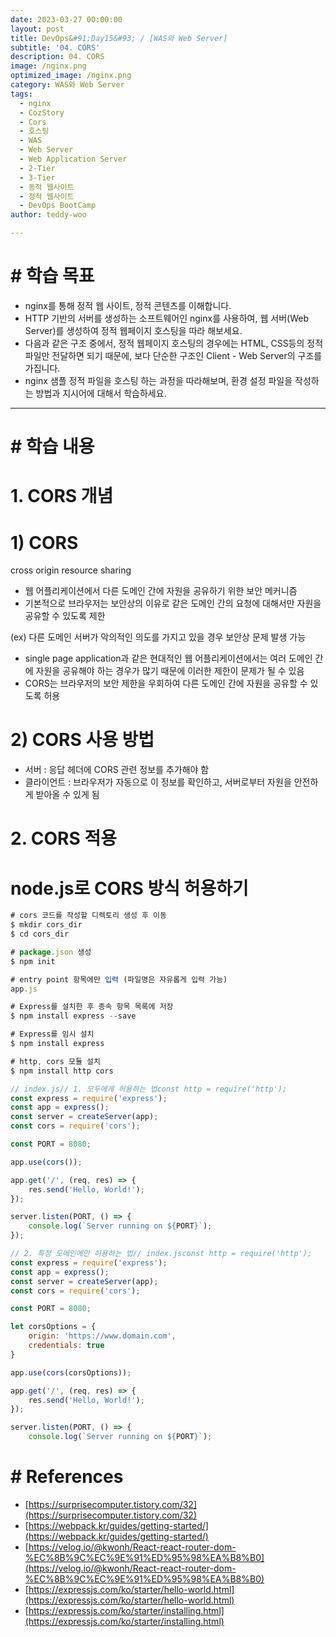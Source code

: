 ```yaml
---
date: 2023-03-27 00:00:00
layout: post
title: DevOps&#91;Day15&#93; / [WAS와 Web Server]
subtitle: '04. CORS'
description: 04. CORS
image: /nginx.png
optimized_image: /nginx.png
category: WAS와 Web Server
tags:
  - nginx
  - CozStory
  - Cors
  - 호스팅
  - WAS
  - Web Server
  - Web Application Server
  - 2-Tier
  - 3-Tier
  - 동적 웹사이트
  - 정적 웹사이트
  - DevOps BootCamp
author: teddy-woo

---
```


# **# 학습 목표**

- nginx를 통해 정적 웹 사이트, 정적 콘텐츠를 이해합니다.
- HTTP 기반의 서버를 생성하는 소프트웨어인 nginx를 사용하여, 웹 서버(Web Server)를 생성하여 정적 웹페이지 호스팅을 따라 해보세요.
- 다음과 같은 구조 중에서, 정적 웹페이지 호스팅의 경우에는 HTML, CSS등의 정적 파일만 전달하면 되기 때문에, 보다 단순한 구조인 Client - Web Server의 구조를 가집니다.
- nginx 샘플 정적 파일을 호스팅 하는 과정을 따라해보며, 환경 설정 파일을 작성하는 방법과 지시어에 대해서 학습하세요.

---

# **# 학습 내용**

# 1. CORS 개념

# 1) CORS

cross origin resource sharing

- 웹 어플리케이션에서 다른 도메인 간에 자원을 공유하기 위한 보안 메커니즘
- 기본적으로 브라우저는 보안상의 이유로 같은 도메인 간의 요청에 대해서만 자원을 공유할 수 있도록 제한

(ex) 다른 도메인 서버가 악의적인 의도를 가지고 있을 경우 보안상 문제 발생 가능

- single page application과 같은 현대적인 웹 어플리케이션에서는 여러 도메인 간에 자원을 공유해야 하는 경우가 많기 때문에 이러한 제한이 문제가 될 수 있음
- CORS는 브라우저의 보안 제한을 우회하여 다른 도메인 간에 자원을 공유할 수 있도록 허용

# 2) CORS 사용 방법

- 서버 : 응답 헤더에 CORS 관련 정보를 추가해야 함
- 클라이언트 : 브라우저가 자동으로 이 정보를 확인하고, 서버로부터 자원을 안전하게 받아올 수 있게 됨

# 2. CORS 적용

# node.js로 CORS 방식 허용하기

```jsx
# cors 코드를 작성할 디렉토리 생성 후 이동
$ mkdir cors_dir
$ cd cors_dir

# package.json 생성
$ npm init

# entry point 항목에만 입력 (파일명은 자유롭게 입력 가능)
app.js

# Express를 설치한 후 종속 항목 목록에 저장
$ npm install express --save

# Express를 임시 설치
$ npm install express

# http, cors 모듈 설치
$ npm install http cors
```

```jsx
// index.js// 1. 모두에게 허용하는 법const http = require('http');
const express = require('express');
const app = express();
const server = createServer(app);
const cors = require('cors');

const PORT = 8080;

app.use(cors());

app.get('/', (req, res) => {
	res.send('Hello, World!');
});

server.listen(PORT, () => {
	console.log(`Server running on ${PORT}`);
});

// 2. 특정 도메인에만 허용하는 법// index.jsconst http = require('http');
const express = require('express');
const app = express();
const server = createServer(app);
const cors = require('cors');

const PORT = 8080;

let corsOptions = {
    origin: 'https://www.domain.com',
    credentials: true
}

app.use(cors(corsOptions));

app.get('/', (req, res) => {
	res.send('Hello, World!');
});

server.listen(PORT, () => {
	console.log(`Server running on ${PORT}`);
```

# **# References**

- [https://surprisecomputer.tistory.com/32](https://surprisecomputer.tistory.com/32)
- [https://webpack.kr/guides/getting-started/](https://webpack.kr/guides/getting-started/)
- [https://velog.io/@kwonh/React-react-router-dom-%EC%8B%9C%EC%9E%91%ED%95%98%EA%B8%B0](https://velog.io/@kwonh/React-react-router-dom-%EC%8B%9C%EC%9E%91%ED%95%98%EA%B8%B0)
- [https://expressjs.com/ko/starter/hello-world.html](https://expressjs.com/ko/starter/hello-world.html)
- [https://expressjs.com/ko/starter/installing.html](https://expressjs.com/ko/starter/installing.html)